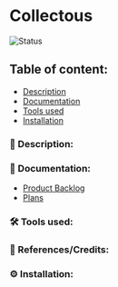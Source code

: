 # Collectous

![Status](https://img.shields.io/badge/status-work--in--progress-red)

## Table of content:
- [Description](#-description)
- [Documentation](#)
- [Tools used](#%EF%B8%8F-tools-used)
- [Installation](#%EF%B8%8F-installation)



### 📜 Description:


### 📒 Documentation:
-   [Product Backlog]()
-   [Plans]()

### 🛠️ Tools used:


### 🔖 References/Credits:


### ⚙️ Installation:

